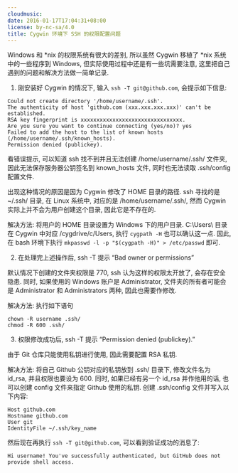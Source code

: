 ```yaml
---
cloudmusic:
date: 2016-01-17T17:04:31+08:00
license: by-nc-sa/4.0
title: Cygwin 环境下 SSH 的权限配置问题
---
```


Windows 和 *nix 的权限系统有很大的差别, 所以虽然 Cygwin 移植了 *nix
系统中的一些程序到 Windows, 但实际使用过程中还是有一些坑需要注意,
这里把自己遇到的问题和解决方法做一简单记录.
<!--more-->

1. 刚安装好 Cygwin 的情况下, 输入 `ssh -T git@github.com`, 会提示如下信息:

``` Text
Could not create directory '/home/username/.ssh'.
The authenticity of host 'github.com (xxx.xxx.xxx.xxx)' can't be established.
RSA key fingerprint is xxxxxxxxxxxxxxxxxxxxxxxxxxxxxxxx.
Are you sure you want to continue connecting (yes/no)? yes
Failed to add the host to the list of known hosts (/home/username/.ssh/known_hosts).
Permission denied (publickey).
```

看错误提示, 可以知道 ssh 找不到并且无法创建 /home/username/.ssh/ 文件夹,
因此无法保存服务器公钥签名到 known_hosts 文件, 同时也无法读取 .ssh/config 配置文件.

出现这种情况的原因是因为 Cygwin 修改了 HOME 目录的路径. ssh 寻找的是 ~/.ssh/
目录, 在 Linux 系统中, 对应的是 /home/username/.ssh/, 然而 Cygwin
实际上并不会为用户创建这个目录, 因此它是不存在的.

解决方法: 将用户的 HOME 目录设置为 Windows 下的用户目录. C:\Users\ 目录在 Cygwin
中对应 /cygdrive/c/Users, 执行 `cygpath -H` 也可以确认这一点. 因此, 在 bash
环境下执行 `mkpasswd -l -p "$(cygpath -H)" > /etc/passwd` 即可.

2. 在处理完上述操作后, ssh -T 提示 “Bad owner or permissions”

默认情况下创建的文件夹权限是 770, ssh 认为这样的权限太开放了, 会存在安全隐患.
同时, 如果使用的 Windows 账户是 Administrator, 文件夹的所有者可能会是 Administrator
和 Administrators 两种, 因此也需要作修改.

解决方法: 执行如下语句

``` Text
chown -R username .ssh/
chmod -R 600 .ssh/
```

3. 权限修改成功后, ssh -T 提示 “Permission denied (publickey).”

由于 Git 仓库只能使用私钥进行使用, 因此需要配置 RSA 私钥.

解决方法: 将自己 Github 公钥对应的私钥放到 .ssh/ 目录下, 修改文件名为 id_rsa,
并且权限也要设为 600. 同时, 如果已经有另一个 id_rsa 并作他用的话, 也可以创建
config 文件来指定 Github 使用的私钥. 创建 .ssh/config 文件并写入以下内容:

``` Text
Host github.com
Hostname github.com
User git
IdentityFile ~/.ssh/key_name
```

然后现在再执行 `ssh -T git@github.com`, 可以看到验证成功的消息了:

``` Text
Hi username! You've successfully authenticated, but GitHub does not provide shell access.
```
